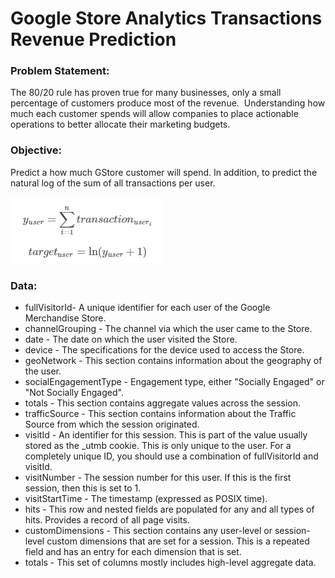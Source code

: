 # Google Store Analytics Transactions Revenue Prediction

### Problem Statement:

The 80/20 rule has proven true for many businesses, only a small percentage of customers produce most of the revenue. 
Understanding how much each customer spends will allow companies to place actionable operations 
to better allocate their 
marketing budgets.

### Objective:

Predict a how much GStore customer will spend. In addition, to predict the natural log of the sum of all transactions per user.

![alt text](https://github.com/yuling0330/Google-Store-Analytics-Transactions-Revenue-Prediction/blob/master/image/formula.PNG)
### Data:

- fullVisitorId- A unique identifier for each user of the Google Merchandise Store.
- channelGrouping - The channel via which the user came to the Store.
- date - The date on which the user visited the Store.
- device - The specifications for the device used to access the Store.
- geoNetwork - This section contains information about the geography of the user.
- socialEngagementType - Engagement type, either "Socially Engaged" or "Not Socially Engaged".
- totals - This section contains aggregate values across the session.
- trafficSource - This section contains information about the Traffic Source from which the session originated.
- visitId - An identifier for this session. This is part of the value usually stored as the _utmb cookie. This is only unique to the user. For a completely unique ID, you should use a combination of fullVisitorId and visitId.
- visitNumber - The session number for this user. If this is the first session, then this is set to 1.
- visitStartTime - The timestamp (expressed as POSIX time).
- hits - This row and nested fields are populated for any and all types of hits. Provides a record of all page visits.
- customDimensions - This section contains any user-level or session-level custom dimensions that are set for a session. This is a repeated field and has an entry for each dimension that is set.
- totals - This set of columns mostly includes high-level aggregate data.


 
